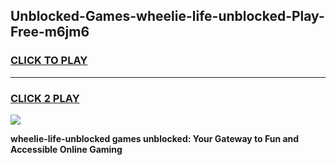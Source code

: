 
## Unblocked-Games-wheelie-life-unblocked-Play-Free-m6jm6
<h3>
<a href="https://premium76.site?title=wheelie-life-unblocked&ref=12A">CLICK TO PLAY</a></h3>
<hr>

<h3>
<a href="https://premium76.site?title=wheelie-life-unblocked&ref=12A">CLICK 2 PLAY</a>
  
</h3>

<a href="https://premium76.site?title=wheelie-life-unblocked&ref=12A"><img src="https://clearcache.store/games.png"></a>


**wheelie-life-unblocked games unblocked: Your Gateway to Fun and Accessible Online Gaming**
